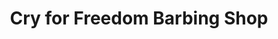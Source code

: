 ---
title: "Cry for Freedom Barbing Shop"
url: /gbarnga/cry-for-freedom-barbing-shop/
shop: Friseur
---
